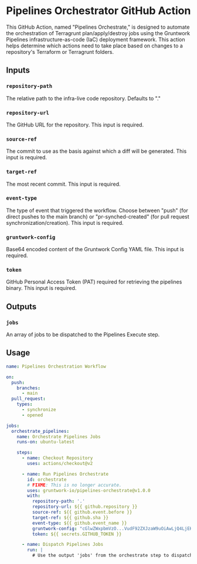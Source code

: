 # Pipelines Orchestrator GitHub Action

This GitHub Action, named "Pipelines Orchestrate," is designed to automate the orchestration of Terragrunt plan/apply/destroy jobs using the Gruntwork Pipelines infrastructure-as-code (IaC) deployment framework. This action helps determine which actions need to take place based on changes to a repository's Terraform or Terragrunt folders.

## Inputs

### `repository-path`

The relative path to the infra-live code repository. Defaults to "."

### `repository-url`

The GitHub URL for the repository. This input is required.

### `source-ref`

The commit to use as the basis against which a diff will be generated. This input is required.

### `target-ref`

The most recent commit. This input is required.

### `event-type`

The type of event that triggered the workflow. Choose between "push" (for direct pushes to the main branch) or "pr-synched-created" (for pull request synchronization/creation). This input is required.

### `gruntwork-config`

Base64 encoded content of the Gruntwork Config YAML file. This input is required.

### `token`

GitHub Personal Access Token (PAT) required for retrieving the pipelines binary. This input is required.

## Outputs

### `jobs`

An array of jobs to be dispatched to the Pipelines Execute step.

## Usage

```yaml
name: Pipelines Orchestration Workflow

on:
  push:
    branches:
      - main
  pull_request:
    types:
      - synchronize
      - opened

jobs:
  orchestrate_pipelines:
    name: Orchestrate Pipelines Jobs
    runs-on: ubuntu-latest

    steps:
      - name: Checkout Repository
        uses: actions/checkout@v2

      - name: Run Pipelines Orchestrate
        id: orchestrate
        # FIXME: This is no longer accurate.
        uses: gruntwork-io/pipelines-orchestrate@v1.0.0
        with:
          repository-path: '.'
          repository-url: ${{ github.repository }}
          source-ref: ${{ github.event.before }}
          target-ref: ${{ github.sha }}
          event-type: ${{ github.event_name }}
          gruntwork-config: "cGlwZWxpbmVzO...VudF92ZXJzaW9uOiAwLjQ4LjEK" # Base64 encoded content of the Gruntwork Config YAML file
          token: ${{ secrets.GITHUB_TOKEN }}

      - name: Dispatch Pipelines Jobs
        run: |
          # Use the output 'jobs' from the orchestrate step to dispatch jobs

```
